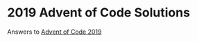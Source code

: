 # 2019 Advent of Code Solutions

Answers to [Advent of Code 2019](https://adventofcode.com/2019/about)